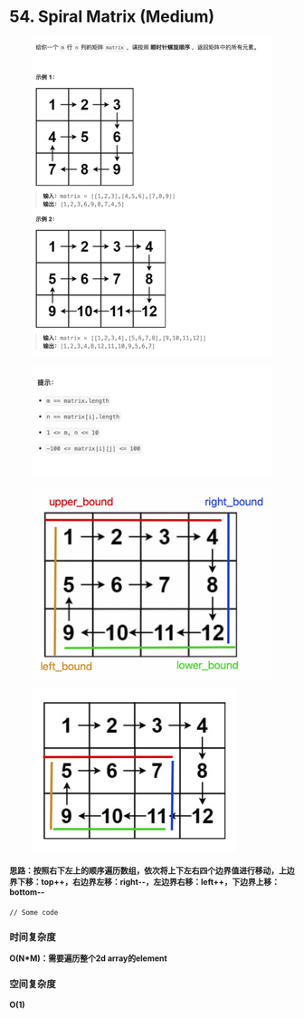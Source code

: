 # 54. Spiral Matrix (Medium)

<figure><img src="../../../.gitbook/assets/image (35) (1) (1) (1).png" alt=""><figcaption></figcaption></figure>

<figure><img src="../../../.gitbook/assets/image (37) (1) (1) (1).png" alt="" width="563"><figcaption></figcaption></figure>

<figure><img src="../../../.gitbook/assets/image (38) (1) (1) (1).png" alt="" width="563"><figcaption></figcaption></figure>

<figure><img src="../../../.gitbook/assets/image (39) (1) (1) (1).png" alt="" width="360"><figcaption></figcaption></figure>



#### 思路：按照右下左上的顺序遍历数组，依次将上下左右四个边界值进行移动，上边界下移：top++，右边界左移：right--，左边界右移：left++，下边界上移：bottom--

```
// Some code
```

### 时间复杂度

**O(N\*M)：需要遍历整个2d array的element**

### 空间复杂度

**O(1)**&#x20;
